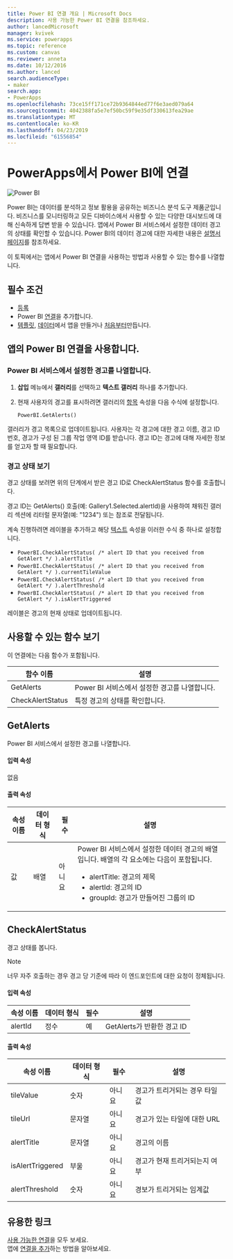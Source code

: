 ```yaml
---
title: Power BI 연결 개요 | Microsoft Docs
description: 사용 가능한 Power BI 연결을 참조하세요.
author: lancedMicrosoft
manager: kvivek
ms.service: powerapps
ms.topic: reference
ms.custom: canvas
ms.reviewer: anneta
ms.date: 10/12/2016
ms.author: lanced
search.audienceType:
- maker
search.app:
- PowerApps
ms.openlocfilehash: 73ce15ff171ce72b9364844ed77f6e3aed079a64
ms.sourcegitcommit: 4042388fa5e7ef50bc59f9e35df330613fea29ae
ms.translationtype: MT
ms.contentlocale: ko-KR
ms.lasthandoff: 04/23/2019
ms.locfileid: "61556854"
---
```

# <a name="connect-to-power-bi-from-powerapps"></a>PowerApps에서 Power BI에 연결
![Power BI](./media/connection-powerbi/powerbiicon.png)

Power BI는 데이터를 분석하고 정보 활용을 공유하는 비즈니스 분석 도구 제품군입니다. 비즈니스를 모니터링하고 모든 디바이스에서 사용할 수 있는 다양한 대시보드에 대해 신속하게 답변 받을 수 있습니다. 앱에서 Power BI 서비스에서 설정한 데이터 경고의 상태를 확인할 수 있습니다. Power BI의 데이터 경고에 대한 자세한 내용은 [설명서 페이지](https://docs.microsoft.com/power-bi/service-set-data-alerts)를 참조하세요.

이 토픽에서는 앱에서 Power BI 연결을 사용하는 방법과 사용할 수 있는 함수를 나열합니다.

## <a name="prerequisites"></a>필수 조건
* [등록](https://web.powerapps.com?utm_source=padocs&utm_medium=linkinadoc&utm_campaign=referralsfromdoc)
* Power BI [연결](https://powerapps.microsoft.com/tutorials/add-manage-connections/)을 추가합니다.
* [템플릿](https://powerapps.microsoft.com/tutorials/get-started-test-drive/), [데이터](https://powerapps.microsoft.com/tutorials/get-started-create-from-data/)에서 앱을 만들거나 [처음부터](https://powerapps.microsoft.com/tutorials/get-started-create-from-blank/)만듭니다.

## <a name="use-the-power-bi-connection-in-your-app"></a>앱의 Power BI 연결을 사용합니다.
### <a name="list-the-alerts-that-youve-set-up-in-the-power-bi-service"></a>Power BI 서비스에서 설정한 경고를 나열합니다.
1. **삽입** 메뉴에서 **갤러리**를 선택하고 **텍스트 갤러리** 하나를 추가합니다.
2. 현재 사용자의 경고를 표시하려면 갤러리의 [항목](../controls/properties-core.md) 속성을 다음 수식에 설정합니다.

   `PowerBI.GetAlerts()`

갤러리가 경고 목록으로 업데이트됩니다. 사용자는 각 경고에 대한 경고 이름, 경고 ID 번호, 경고가 구성 된 그룹 작업 영역 ID를 받습니다. 경고 ID는 경고에 대해 자세한 정보를 얻고자 할 때 필요합니다.

### <a name="view-the-status-of-an-alert"></a>경고 상태 보기
경고 상태를 보려면 위의 단계에서 받은 경고 ID로 CheckAlertStatus 함수를 호출합니다.

경고 ID는 GetAlerts() 호출(예: Gallery1.Selected.alertId)을 사용하여 채워진 갤러리 섹션에 리터럴 문자열(예: "1234") 또는 참조로 전달됩니다.

계속 진행하려면 레이블을 추가하고 해당 [텍스트](../controls/properties-core.md) 속성을 이러한 수식 중 하나로 설정합니다.

* `PowerBI.CheckAlertStatus( /* alert ID that you received from GetAlert */ ).alertTitle`
* `PowerBI.CheckAlertStatus( /* alert ID that you received from GetAlert */ ).currentTileValue`
* `PowerBI.CheckAlertStatus( /* alert ID that you received from GetAlert */ ).alertThreshold`
* `PowerBI.CheckAlertStatus( /* alert ID that you received from GetAlert */ ).isAlertTriggered`

레이블은 경고의 현재 상태로 업데이트됩니다.

## <a name="view-the-available-functions"></a>사용할 수 있는 함수 보기
이 연결에는 다음 함수가 포함됩니다.

| 함수 이름 | 설명 |
| --- | --- |
| GetAlerts |Power BI 서비스에서 설정한 경고를 나열합니다. |
| CheckAlertStatus |특정 경고의 상태를 확인합니다. |

## <a name="getalerts"></a>GetAlerts
Power BI 서비스에서 설정한 경고를 나열합니다.

#### <a name="input-properties"></a>입력 속성
없음

#### <a name="output-properties"></a>출력 속성

| 속성 이름 | 데이터 형식 | 필수 | 설명 |
| --- | --- | --- | --- |
| 값 |배열 |아니요 |Power BI 서비스에서 설정한 데이터 경고의 배열입니다. 배열의 각 요소에는 다음이 포함됩니다. <ul><li>alertTitle: 경고의 제목</li><li>alertId: 경고의 ID</li><li>groupId: 경고가 만들어진 그룹의 ID</li></ul> |

## <a name="checkalertstatus"></a>CheckAlertStatus
경고 상태를 봅니다.

> [!NOTE]
> 너무 자주 호출하는 경우 경고 당 기준에 따라 이 엔드포인트에 대한 요청이 정체됩니다.

#### <a name="input-properties"></a>입력 속성

| 속성 이름 | 데이터 형식 | 필수 | 설명 |
| --- | --- | --- | --- |
| alertId |정수 |예 |GetAlerts가 반환한 경고 ID |

#### <a name="output-properties"></a>출력 속성

| 속성 이름 | 데이터 형식 | 필수 | 설명 |
| --- | --- | --- | --- |
| tileValue |숫자 |아니요 |경고가 트리거되는 경우 타일 값 |
| tileUrl |문자열 |아니요 |경고가 있는 타일에 대한 URL |
| alertTitle |문자열 |아니요 |경고의 이름 |
| isAlertTriggered |부울 |아니요 |경고가 현재 트리거되는지 여부 |
| alertThreshold |숫자 |아니요 |경보가 트리거되는 임계값 |

## <a name="helpful-links"></a>유용한 링크
[사용 가능한 연결](../connections-list.md)을 모두 보세요.  
앱에 [연결을 추가](../add-manage-connections.md)하는 방법을 알아보세요.

